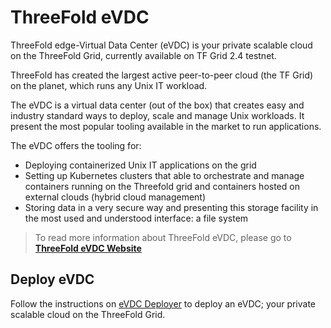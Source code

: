 # ThreeFold eVDC

ThreeFold edge-Virtual Data Center (eVDC) is your private scalable cloud on the ThreeFold Grid, currently available on TF Grid 2.4 testnet.

ThreeFold has created the largest active peer-to-peer cloud (the TF Grid) on the planet, which runs any Unix IT workload.

The eVDC is a virtual data center (out of the box) that creates easy and industry standard ways to deploy, scale and manage Unix workloads. It present the most popular tooling available in the market to run applications.

The eVDC offers the tooling for:

- Deploying containerized Unix IT applications on the grid
- Setting up Kubernetes clusters that able to orchestrate and manage containers running on the Threefold grid and containers hosted on external clouds (hybrid cloud management)
- Storing data in a very secure way and presenting this storage facility in the most used and understood interface: a file system

> To read more information about ThreeFold eVDC, please go to [__ThreeFold eVDC Website__](vdc.threefold.io)

## Deploy eVDC

Follow the instructions on [eVDC Deployer](evdc_deployer.md) to deploy an eVDC; your private scalable cloud on the ThreeFold Grid.
